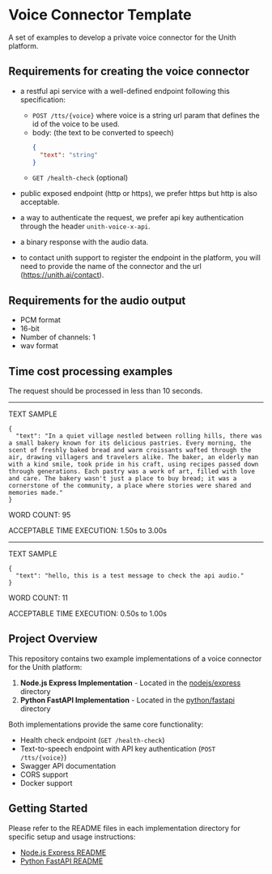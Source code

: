 # Voice Connector Template

A set of examples to develop a private voice connector for the Unith platform.

## Requirements for creating the voice connector

- a restful api service with a well-defined endpoint following this specification:
    - `POST /tts/{voice}` where voice is a string url param that defines the id of the voice to be used.
    - body: (the text to be converted to speech)
        ```json
        {
          "text": "string"
        }
        ```
    - `GET /health-check` (optional)

- public exposed endpoint (http or https), we prefer https but http is also acceptable.

- a way to authenticate the request, we prefer api key authentication through the header `unith-voice-x-api`.

- a binary response with the audio data.

- to contact unith support to register the endpoint in the platform, you will need to provide the name of the connector and the url
  (https://unith.ai/contact).

## Requirements for the audio output

- PCM format
- 16-bit
- Number of channels: 1
- wav format

## Time cost processing examples

The request should be processed in less than 10 seconds.

----

TEXT SAMPLE

```
{
  "text": "In a quiet village nestled between rolling hills, there was a small bakery known for its delicious pastries. Every morning, the scent of freshly baked bread and warm croissants wafted through the air, drawing villagers and travelers alike. The baker, an elderly man with a kind smile, took pride in his craft, using recipes passed down through generations. Each pastry was a work of art, filled with love and care. The bakery wasn't just a place to buy bread; it was a cornerstone of the community, a place where stories were shared and memories made."
}
```

WORD COUNT: 95

ACCEPTABLE TIME EXECUTION: 1.50s to 3.00s

----

TEXT SAMPLE

```
{
  "text": "hello, this is a test message to check the api audio."
}
```

WORD COUNT: 11

ACCEPTABLE TIME EXECUTION: 0.50s to 1.00s

## Project Overview

This repository contains two example implementations of a voice connector for the Unith platform:

1. **Node.js Express Implementation** - Located in the [nodejs/express](./nodejs/express) directory
2. **Python FastAPI Implementation** - Located in the [python/fastapi](./python/fastapi) directory

Both implementations provide the same core functionality:

- Health check endpoint (`GET /health-check`)
- Text-to-speech endpoint with API key authentication (`POST /tts/{voice}`)
- Swagger API documentation
- CORS support
- Docker support

## Getting Started

Please refer to the README files in each implementation directory for specific setup and usage instructions:

- [Node.js Express README](./nodejs/express/README.md)
- [Python FastAPI README](./python/fastapi/README.md)


